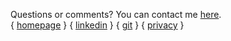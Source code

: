 
Questions or comments? You can contact me [here](mailto:rohan.rajguru@outlook.com).
<br>
{ [homepage](https://srjoeraj.github.io/site/) } { [linkedin](https://www.linkedin.com/in/rohan-rajguru-3bb44b268/) } { [git](https://github.com/srjoeraj/) } { [privacy](/) }

